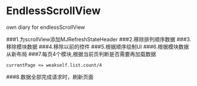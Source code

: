 # EndlessScrollView
own diary for endlessScrollView

###1.为scrollView添加MJRefreshStateHeader
###2.移除排列顺序数据
###3.移除模块数据
###4.移除以前的控件
###5.根据顺序绘制UI
###6.根据模块数据从新布局
###7.每页4个模块,根据当前页判断是否需要再加载数据
<pre><code>currentPage <= weakself.list.count/4</code></pre>
###8.数据全部完成请求时，刷新页面
